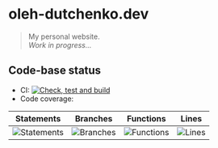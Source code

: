 # oleh-dutchenko.dev

> My personal website.  
> _Work in progress..._

## Code-base status

-   CI: [![Check, test and build](https://github.com/OlehDutchenko/oleh-dutchenko.dev/actions/workflows/ci.yml/badge.svg)](https://github.com/OlehDutchenko/oleh-dutchenko.dev/actions/workflows/ci.yml)
-   Code coverage:

| Statements                                                                         | Branches                                                                       | Functions                                                                        | Lines                                                                 |
| ---------------------------------------------------------------------------------- | ------------------------------------------------------------------------------ | -------------------------------------------------------------------------------- | --------------------------------------------------------------------- |
| ![Statements](https://img.shields.io/badge/statements-75.64%25-red.svg?style=flat) | ![Branches](https://img.shields.io/badge/branches-66.66%25-red.svg?style=flat) | ![Functions](https://img.shields.io/badge/functions-67.56%25-red.svg?style=flat) | ![Lines](https://img.shields.io/badge/lines-75%25-red.svg?style=flat) |
